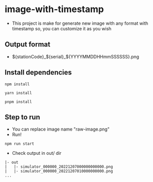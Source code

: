 # image-with-timestamp
- This project is make for generate new image with any format with timestamp  so, you can customize it as you wish

## Output format
- ${stationCode}_${serial}_${YYYYMMDDHHmmSSSSSS}.png

## Install dependencies
```
npm install

yarn install

pnpm install
```


## Step to run
- You can replace image name "raw-image.png"
- Run!
```
npm run start
```
- Check output in out/ dir
```
|- out
|   |- simulator_000000_20221207000000000000.png
|   |- simulator_000000_20221207010000000000.png
...
```
